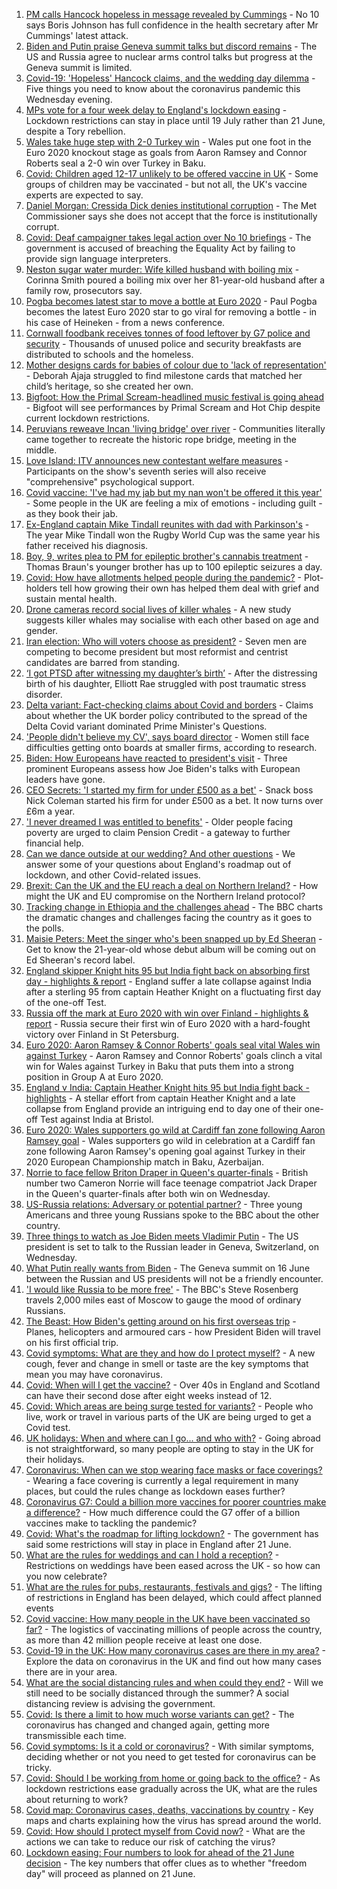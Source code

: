 1. [PM calls Hancock hopeless in message revealed by Cummings](https://www.bbc.co.uk/news/uk-politics-57498845) - No 10 says Boris Johnson has full confidence in the health secretary after Mr Cummings' latest attack.
2. [Biden and Putin praise Geneva summit talks but discord remains](https://www.bbc.co.uk/news/world-europe-57504755) - The US and Russia agree to nuclear arms control talks but progress at the Geneva summit is limited.
3. [Covid-19: 'Hopeless' Hancock claims, and the wedding day dilemma](https://www.bbc.co.uk/news/uk-57498507) - Five things you need to know about the coronavirus pandemic this Wednesday evening.
4. [MPs vote for a four week delay to England's lockdown easing](https://www.bbc.co.uk/news/uk-politics-57486224) - Lockdown restrictions can stay in place until 19 July rather than 21 June, despite a Tory rebellion.
5. [Wales take huge step with 2-0 Turkey win](https://www.bbc.co.uk/sport/football/51197554) - Wales put one foot in the Euro 2020 knockout stage as goals from Aaron Ramsey and Connor Roberts seal a 2-0 win over Turkey in Baku.
6. [Covid: Children aged 12-17 unlikely to be offered vaccine in UK](https://www.bbc.co.uk/news/health-57496074) - Some groups of children may be vaccinated - but not all, the UK's vaccine experts are expected to say.
7. [Daniel Morgan: Cressida Dick denies institutional corruption](https://www.bbc.co.uk/news/uk-england-london-57497384) - The Met Commissioner says she does not accept that the force is institutionally corrupt.
8. [Covid: Deaf campaigner takes legal action over No 10 briefings](https://www.bbc.co.uk/news/uk-57496730) - The government is accused of breaching the Equality Act by failing to provide sign language interpreters.
9. [Neston sugar water murder: Wife killed husband with boiling mix](https://www.bbc.co.uk/news/uk-england-merseyside-57496373) - Corinna Smith poured a boiling mix over her 81-year-old husband after a family row, prosecutors say.
10. [Pogba becomes latest star to move a bottle at Euro 2020](https://www.bbc.co.uk/sport/football/57501651) - Paul Pogba becomes the latest Euro 2020 star to go viral for removing a bottle - in his case of Heineken - from a news conference.
11. [Cornwall foodbank receives tonnes of food leftover by G7 police and security](https://www.bbc.co.uk/news/uk-england-cornwall-57496147) - Thousands of unused police and security breakfasts are distributed to schools and the homeless.
12. [Mother designs cards for babies of colour due to 'lack of representation'](https://www.bbc.co.uk/news/uk-england-london-57444540) - Deborah Ajaja struggled to find milestone cards that matched her child’s heritage, so she created her own.
13. [Bigfoot: How the Primal Scream-headlined music festival is going ahead](https://www.bbc.co.uk/news/entertainment-arts-57497825) - Bigfoot will see performances by Primal Scream and Hot Chip despite current lockdown restrictions.
14. [Peruvians reweave Incan 'living bridge' over river](https://www.bbc.co.uk/news/world-latin-america-57494539) - Communities literally came together to recreate the historic rope bridge, meeting in the middle.
15. [Love Island: ITV announces new contestant welfare measures](https://www.bbc.co.uk/news/entertainment-arts-57497245) - Participants on the show's seventh series will also receive "comprehensive" psychological support.
16. [Covid vaccine: 'I've had my jab but my nan won't be offered it this year'](https://www.bbc.co.uk/news/newsbeat-57390412) - Some people in the UK are feeling a mix of emotions - including guilt - as they book their jab.
17. [Ex-England captain Mike Tindall reunites with dad with Parkinson's](https://www.bbc.co.uk/news/uk-57497606) - The year Mike Tindall won the Rugby World Cup was the same year his father received his diagnosis.
18. [Boy, 9, writes plea to PM for epileptic brother's cannabis treatment](https://www.bbc.co.uk/news/uk-england-merseyside-57494694) - Thomas Braun's younger brother has up to 100 epileptic seizures a day.
19. [Covid: How have allotments helped people during the pandemic?](https://www.bbc.co.uk/news/uk-england-essex-57438179) - Plot-holders tell how growing their own has helped them deal with grief and sustain mental health.
20. [Drone cameras record social lives of killer whales](https://www.bbc.co.uk/news/science-environment-57486901) - A new study suggests killer whales may socialise with each other based on age and gender.
21. [Iran election: Who will voters choose as president?](https://www.bbc.co.uk/news/world-middle-east-57489539) - Seven men are competing to become president but most reformist and centrist candidates are barred from standing.
22. [‘I got PTSD after witnessing my daughter’s birth’](https://www.bbc.co.uk/news/stories-57442294) - After the distressing birth of his daughter, Elliott Rae struggled with post traumatic stress disorder.
23. [Delta variant: Fact-checking claims about Covid and borders](https://www.bbc.co.uk/news/57500637) - Claims about whether the UK border policy contributed to the spread of the Delta Covid variant dominated Prime Minister's Questions.
24. ['People didn't believe my CV', says board director](https://www.bbc.co.uk/news/business-57486592) - Women still face difficulties getting onto boards at smaller firms, according to research.
25. [Biden: How Europeans have reacted to president's visit](https://www.bbc.co.uk/news/world-europe-57489588) - Three prominent Europeans assess how Joe Biden's talks with European leaders have gone.
26. [CEO Secrets: 'I started my firm for under £500 as a bet'](https://www.bbc.co.uk/news/business-57470671) - Snack boss Nick Coleman started his firm for under £500 as a bet. It now turns over £6m a year.
27. ['I never dreamed I was entitled to benefits'](https://www.bbc.co.uk/news/business-57484790) - Older people facing poverty are urged to claim Pension Credit - a gateway to further financial help.
28. [Can we dance outside at our wedding? And other questions](https://www.bbc.co.uk/news/world-asia-china-51176409) - We answer some of your questions about England's roadmap out of lockdown, and other Covid-related issues.
29. [Brexit: Can the UK and the EU reach a deal on Northern Ireland?](https://www.bbc.co.uk/news/57475591) - How might the UK and EU compromise on the Northern Ireland protocol?
30. [Tracking change in Ethiopia and the challenges ahead](https://www.bbc.co.uk/news/world-africa-57428039) - The BBC charts the dramatic changes and challenges facing the country as it goes to the polls.
31. [Maisie Peters: Meet the singer who's been snapped up by Ed Sheeran](https://www.bbc.co.uk/news/entertainment-arts-57468169) - Get to know the 21-year-old whose debut album will be coming out on Ed Sheeran's record label.
32. [England skipper Knight hits 95 but India fight back on absorbing first day - highlights & report](https://www.bbc.co.uk/sport/cricket/57500917) - England suffer a late collapse against India after a sterling 95 from captain Heather Knight on a fluctuating first day of the one-off Test.
33. [Russia off the mark at Euro 2020 with win over Finland - highlights & report](https://www.bbc.co.uk/sport/football/51197547) - Russia secure their first win of Euro 2020 with a hard-fought victory over Finland in St Petersburg.
34. [Euro 2020: Aaron Ramsey & Connor Roberts' goals seal vital Wales win against Turkey](https://www.bbc.co.uk/sport/av/football/57505468) - Aaron Ramsey and Connor Roberts' goals clinch a vital win for Wales against Turkey in Baku that puts them into a strong position in Group A at Euro 2020.
35. [England v India: Captain Heather Knight hits 95 but India fight back - highlights](https://www.bbc.co.uk/sport/av/cricket/57498062) - A stellar effort from captain Heather Knight and a late collapse from England provide an intriguing end to day one of their one-off Test against India at Bristol.
36. [Euro 2020: Wales supporters go wild at Cardiff fan zone following Aaron Ramsey goal](https://www.bbc.co.uk/sport/av/football/57505128) - Wales supporters go wild in celebration at a Cardiff fan zone following Aaron Ramsey's opening goal against Turkey in their 2020 European Championship match in Baku, Azerbaijan.
37. [Norrie to face fellow Briton Draper in Queen's quarter-finals](https://www.bbc.co.uk/sport/tennis/57499482) - British number two Cameron Norrie will face teenage compatriot Jack Draper in the Queen's quarter-finals after both win on Wednesday.
38. [US-Russia relations: Adversary or potential partner?](https://www.bbc.co.uk/news/world-us-canada-57421275) - Three young Americans and three young Russians spoke to the BBC about the other country.
39. [Three things to watch as Joe Biden meets Vladimir Putin](https://www.bbc.co.uk/news/world-us-canada-57427057) - The US president is set to talk to the Russian leader in Geneva, Switzerland, on Wednesday.
40. [What Putin really wants from Biden](https://www.bbc.co.uk/news/world-europe-57427055) - The Geneva summit on 16 June between the Russian and US presidents will not be a friendly encounter.
41. ['I would like Russia to be more free'](https://www.bbc.co.uk/news/world-europe-56808468) - The BBC's Steve Rosenberg travels 2,000 miles east of Moscow to gauge the mood of ordinary Russians.
42. [The Beast: How Biden's getting around on his first overseas trip](https://www.bbc.co.uk/news/world-us-canada-57424507) - Planes, helicopters and armoured cars - how President Biden will travel on his first official trip.
43. [Covid symptoms: What are they and how do I protect myself?](https://www.bbc.co.uk/news/health-51048366) - A new cough, fever and change in smell or taste are the key symptoms that mean you may have coronavirus.
44. [Covid: When will I get the vaccine?](https://www.bbc.co.uk/news/health-55045639) - Over 40s in England and Scotland can have their second dose after eight weeks instead of 12.
45. [Covid: Which areas are being surge tested for variants?](https://www.bbc.co.uk/news/explainers-54872039) - People who live, work or travel in various parts of the UK are being urged to get a Covid test.
46. [UK holidays: When and where can I go... and who with?](https://www.bbc.co.uk/news/explainers-52646738) - Going abroad is not straightforward, so many people are opting to stay in the UK for their holidays.
47. [Coronavirus: When can we stop wearing face masks or face coverings?](https://www.bbc.co.uk/news/health-51205344) - Wearing a face covering is currently a legal requirement in many places, but could the rules change as lockdown eases further?
48. [Coronavirus G7: Could a billion more vaccines for poorer countries make a difference?](https://www.bbc.co.uk/news/57427877) - How much difference could the G7 offer of a billion vaccines make to tackling the pandemic?
49. [Covid: What's the roadmap for lifting lockdown?](https://www.bbc.co.uk/news/explainers-52530518) - The government has said some restrictions will stay in place in England after 21 June.
50. [What are the rules for weddings and can I hold a reception?](https://www.bbc.co.uk/news/explainers-52811509) - Restrictions on weddings have been eased across the UK - so how can you now celebrate?
51. [What are the rules for pubs, restaurants, festivals and gigs?](https://www.bbc.co.uk/news/business-52977388) - The lifting of restrictions in England has been delayed, which could affect planned events
52. [Covid vaccine: How many people in the UK have been vaccinated so far?](https://www.bbc.co.uk/news/health-55274833) - The logistics of vaccinating millions of people across the country, as more than 42 million people receive at least one dose.
53. [Covid-19 in the UK: How many coronavirus cases are there in my area?](https://www.bbc.co.uk/news/uk-51768274) - Explore the data on coronavirus in the UK and find out how many cases there are in your area.
54. [What are the social distancing rules and when could they end?](https://www.bbc.co.uk/news/uk-51506729) - Will we still need to be socially distanced through the summer? A social distancing review is advising the government.
55. [Covid: Is there a limit to how much worse variants can get?](https://www.bbc.co.uk/news/health-57431420) - The coronavirus has changed and changed again, getting more transmissible each time.
56. [Covid symptoms: Is it a cold or coronavirus?](https://www.bbc.co.uk/news/health-54145299) - With similar symptoms, deciding whether or not you need to get tested for coronavirus can be tricky.
57. [Covid: Should I be working from home or going back to the office?](https://www.bbc.co.uk/news/business-52567567) - As lockdown restrictions ease gradually across the UK, what are the rules about returning to work?
58. [Covid map: Coronavirus cases, deaths, vaccinations by country](https://www.bbc.co.uk/news/world-51235105) - Key maps and charts explaining how the virus has spread around the world.
59. [Covid: How should I protect myself from Covid now?](https://www.bbc.co.uk/news/health-57087517) - What are the actions we can take to reduce our risk of catching the virus?
60. [Lockdown easing: Four numbers to look for ahead of the 21 June decision](https://www.bbc.co.uk/news/57403888) - The key numbers that offer clues as to whether "freedom day" will proceed as planned on 21 June.
